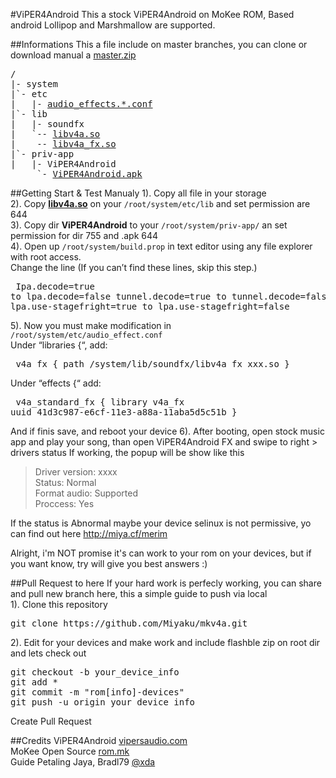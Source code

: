 #ViPER4Android
This a stock ViPER4Android on MoKee ROM, Based android Lollipop and Marshmallow are supported.


##Informations
This a file include on master branches, you can clone or download manual a <a href="https://github.com/Miyaku/mkv4a/archive/master.zip">master.zip</a><br />
<pre>/
|- system
|`- etc
|   |- <a href="https://github.com/Miyaku/mkv4a/tree/master/system/etc">audio_effects.*.conf</a>
|`- lib
|   |- soundfx
|   `-- <a href="https://github.com/Miyaku/mkv4a/blob/master/system/lib/soundfx/libv4a.so">libv4a.so</a>
|    -- <a href="https://github.com/Miyaku/mkv4a/blob/master/system/lib/soundfx/libv4a_fx.so">libv4a_fx.so</a>
|`- priv-app
|   |- ViPER4Android
     `- <a href="https://github.com/Miyaku/mkv4a/blob/master/system/priv-app/ViPER4Android/ViPER4Android.apk">ViPER4Android.apk</a></pre>
</pre>

##Getting Start & Test Manualy
1). Copy all file in your storage<br />
2). Copy <b><a href="https://github.com/Miyaku/mkv4a/blob/master/system/lib/soundfx/libv4a.so">libv4a.so</a></b> on your <code>/root/system/etc/lib</code> and set permission are 644<br />
3). Copy dir <b>ViPER4Android</b> to your <code>/root/system/priv-app/</code> an set permission for dir 755 and .apk 644<br />
4). Open up <code>/root/system/build.prop</code> in text editor using any file explorer with root access.<br />
	Change the line (If you can’t find these lines, skip this step.)
	<pre>
	Ipa.decode=true to lpa.decode=false
	tunnel.decode=true to tunnel.decode=false
	lpa.use-stagefright=true to lpa.use-stagefright=false</pre>
	
5). Now you must make modification in <code>/root/system/etc/audio_effect.conf</code> <br />
	Under “libraries {“, add:
	<pre>
	v4a_fx {
          path /system/lib/soundfx/libv4a_fx_xxx.so
        }
    </pre>
    Under “effects {“ add:
     <pre>
     v4a_standard_fx {
          library v4a_fx
          uuid 41d3c987-e6cf-11e3-a88a-11aba5d5c51b
        }
    </pre>
And if finis save, and reboot your device
6). After booting, open stock music app and play your song, than open ViPER4Android FX and swipe to right > drivers status
If working, the popup will be show like this<br />
<blockquote>Driver version: xxxx<br />
Status: Normal<br />
Format audio: Supported<br />
Proccess: Yes</blockquote>

If the status is Abnormal maybe your device selinux is not permissive, yo can find out here http://miya.cf/merim

Alright, i'm NOT promise it's can work to your rom on your devices, but if you want know, try will give you best answers :)

##Pull Request to here
If your hard work is perfecly working, you can share and pull new branch here, this a simple guide to push via local<br />
1). Clone this repository
<pre>git clone https://github.com/Miyaku/mkv4a.git</pre>
2). Edit for your devices and make work and include flashble zip on root dir and lets check out
<pre>git checkout -b your_device_info
git add *
git commit -m "rom[info]-devices"
git push -u origin your_device_info
</pre>
Create Pull Request

##Credits
ViPER4Android <a href="http://www.vipersaudio.com/blog">vipersaudio.com</a><br />
MoKee Open Source <a href="http://mokeedev.com/">rom.mk</a><br />
Guide Petaling Jaya, Bradl79 <a href="http://forum.xda-developers.com/showthread.php?t=2191223">@xda</a><br />
